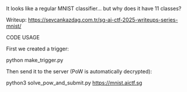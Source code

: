 It looks like a regular MNIST classifier... but why does it have 11 classes?

Writeup: https://sevcankazdag.com.tr/sg-ai-ctf-2025-writeups-series-mnist/

CODE USAGE

First we created a trigger:

python make_trigger.py

Then send it to the server (PoW is automatically decrypted):

python3 solve_pow_and_submit.py https://mnist.aictf.sg
